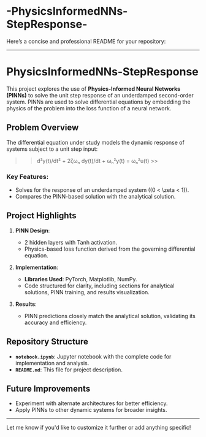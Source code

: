 # -PhysicsInformedNNs-StepResponse-
Here’s a concise and professional README for your repository:

---

# PhysicsInformedNNs-StepResponse

This project explores the use of **Physics-Informed Neural Networks (PINNs)** to solve the unit step response of an underdamped second-order system. PINNs are used to solve differential equations by embedding the physics of the problem into the loss function of a neural network.

## Problem Overview  
The differential equation under study models the dynamic response of systems subject to a unit step input:
 >> d²y(t)/dt² + 2ζωₙ dy(t)/dt + ωₙ²y(t) = ωₙ²u(t) >>
 
### Key Features:  
- Solves for the response of an underdamped system (\(0 < \zeta < 1\)).
- Compares the PINN-based solution with the analytical solution.

## Project Highlights  
1. **PINN Design**:  
   - 2 hidden layers with Tanh activation.  
   - Physics-based loss function derived from the governing differential equation.

2. **Implementation**:  
   - **Libraries Used**: PyTorch, Matplotlib, NumPy.  
   - Code structured for clarity, including sections for analytical solutions, PINN training, and results visualization.

3. **Results**:  
   - PINN predictions closely match the analytical solution, validating its accuracy and efficiency.

## Repository Structure  
- **`notebook.ipynb`**: Jupyter notebook with the complete code for implementation and analysis.  
- **`README.md`**: This file for project description.  

## Future Improvements  
- Experiment with alternate architectures for better efficiency.  
- Apply PINNs to other dynamic systems for broader insights.  

---

Let me know if you'd like to customize it further or add anything specific!
